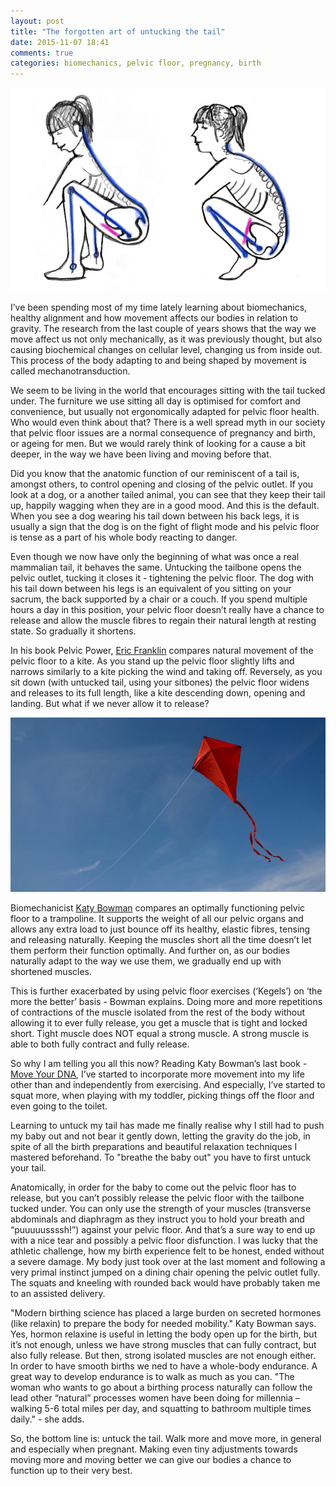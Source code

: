 ```yaml
---
layout: post
title: "The forgotten art of untucking the tail"
date: 2015-11-07 18:41
comments: true
categories: biomechanics, pelvic floor, pregnancy, birth
---
```


<p class="centeredimage"><img src="/images/squat-illustration.png" alt="squat illustration"></img></a></p>

I’ve been spending most of my time lately learning about biomechanics, healthy alignment and how movement affects our bodies in relation to gravity. The research from the last couple of years shows that the way we move affect us not only mechanically, as it was previously thought, but also causing biochemical changes on cellular level, changing us from inside out. This process of the body adapting to and being shaped by movement is called mechanotransduction.

We seem to be living in the world that encourages sitting with the tail tucked under. The furniture we use sitting all day is optimised for comfort and convenience, but usually not ergonomically adapted for pelvic floor health. Who would even think about that? There is a well spread myth in our society that pelvic floor issues are a normal consequence of pregnancy and birth, or ageing for men. But we would rarely think of looking for a cause a bit deeper, in the way we have been living and moving before that.

Did you know that the anatomic function of our reminiscent of a tail is, amongst others, to control opening and closing of the pelvic outlet. If you look at a dog, or a another tailed animal, you can see that they keep their tail up, happily wagging when they are in a good mood. And this is the default. When you see a dog wearing his tail down between his back legs, it is usually a sign that the dog is on the fight of flight mode and his pelvic floor is tense as a part of his whole body reacting to danger.

Even though we now have only the beginning of what was once a real mammalian tail, it behaves the same. Untucking the tailbone opens the pelvic outlet, tucking it closes it - tightening the pelvic floor. The dog with his tail down between his legs is an equivalent of you sitting on your sacrum, the back supported by a chair or a couch. If you spend multiple hours a day in this position, your pelvic floor doesn’t really have a chance to release and allow the muscle fibres to regain their natural length at resting state. So gradually it shortens.

In his book Pelvic Power, [Eric Franklin](http://franklinmethod.com/) compares natural movement of the pelvic floor to a kite. As you stand up the pelvic floor slightly lifts and narrows similarly to a kite picking the wind and taking off. Reversely, as you sit down (with untucked tail, using your sitbones) the pelvic floor widens and releases to its full length, like a kite descending down, opening and landing. But what if we never allow it to release?

<p class="centeredimage"><img src="/images/kites_web.jpg" alt="kite flying"></img></a></p>

Biomechanicist [Katy Bowman](http://www.katysays.com/category/pelvic-floor-stuffs/) compares an optimally functioning pelvic floor to a trampoline. It supports the weight of all our pelvic organs and allows any extra load to just bounce off its healthy, elastic fibres, tensing and releasing naturally. Keeping the muscles short all the time doesn’t let them perform their function optimally. And further on, as our bodies naturally adapt to the way we use them, we gradually end up with shortened muscles. 

This is further exacerbated by using pelvic floor exercises (‘Kegels’) on ‘the more the better’ basis - Bowman explains. Doing more and more repetitions of contractions of the muscle isolated from the rest of the body without allowing it to ever fully release, you get a muscle that is tight and locked short. Tight muscle does NOT equal a strong muscle. A strong muscle is able to both fully contract and fully release.

So why I am telling you all this now? Reading Katy Bowman’s last book - [Move Your DNA](http://www.goodreads.com/book/show/21988559-move-your-dna), I’ve started to incorporate more movement into my life other than and independently from exercising. And especially, I’ve started to squat more, when playing with my toddler, picking things off the floor and even going to the toilet.

Learning to untuck my tail has made me finally realise why I still had to push my baby out and not bear it gently down, letting the gravity do the job, in spite of all the birth preparations and beautiful relaxation techniques I mastered beforehand. To "breathe the baby out" you have to first untuck your tail.

Anatomically, in order for the baby to come out the pelvic floor has to release, but you can’t possibly release the pelvic floor with the tailbone tucked under. You can only use the strength of your muscles (transverse abdominals and diaphragm as they instruct you to hold your breath and “puuuuussssh!”) against your pelvic floor. And that’s a sure way to end up with a nice tear and possibly a pelvic floor disfunction. I was lucky that the athletic challenge, how my birth experience felt to be honest, ended without a severe damage. My body just took over at the last moment and following a very primal instinct jumped on a dining chair opening the pelvic outlet fully. The squats and kneeling with rounded back would have probably taken me to an assisted delivery.

"Modern birthing science has placed a large burden on secreted hormones (like relaxin) to prepare the body for needed mobility." Katy Bowman says. Yes, hormon relaxine is useful in letting the body open up for the birth, but it’s not enough, unless we have strong muscles that can fully contract, but also fully release. But then, strong isolated muscles are not enough either. In order to have smooth births we ned to have a whole-body endurance. A great way to develop endurance is to walk as much as you can. "The woman who wants to go about a birthing process naturally can follow the lead other “natural” processes women have been doing for millennia – walking 5-6 total miles per day, and squatting to bathroom multiple times daily." - she adds.

So, the bottom line is: untuck the tail. Walk more and move more, in general and especially when pregnant. Making even tiny adjustments towards moving more and moving better we can give our bodies a chance to function up to their very best.